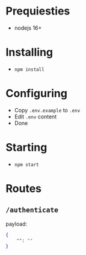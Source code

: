 # Prequiesties
- nodejs 16+

# Installing
- `npm install`

# Configuring
- Copy `.env.example` to `.env`
- Edit `.env` content
- Done

# Starting
- `npm start`

# Routes
## `/authenticate`
payload: 
```json
{
	"": ""
}
```